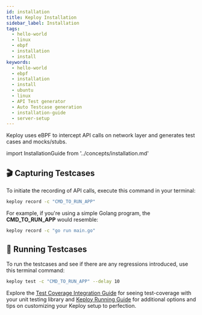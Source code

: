 ```yaml
---
id: installation
title: Keploy Installation
sidebar_label: Installation
tags:
  - hello-world
  - linux
  - ebpf
  - installation
  - install
keywords:
  - hello-world
  - ebpf
  - installation
  - install
  - ubuntu
  - linux
  - API Test generator
  - Auto Testcase generation
  - installation-guide
  - server-setup
---
```


Keploy uses eBPF to intercept API calls on network layer and generates test cases and mocks/stubs.

import InstallationGuide from '../concepts/installation.md'

<InstallationGuide/>

## 🎬 Capturing Testcases

To initiate the recording of API calls, execute this command in your terminal:

```bash
keploy record -c "CMD_TO_RUN_APP"
```

For example, if you're using a simple Golang program, the **CMD_TO_RUN_APP** would resemble:

```bash
keploy record -c "go run main.go"
```

## 🏃 Running Testcases

To run the testcases and see if there are any regressions introduced, use this terminal command:

```bash
keploy test -c "CMD_TO_RUN_APP" --delay 10
```

Explore the [Test Coverage Integration Guide](https://keploy.io/docs/server/sdk-installation/go/) for seeing test-coverage with your unit testing library and [Keploy Running Guide](https://keploy.io/docs/running-keploy/configuration-file/) for additional options and tips on customizing your Keploy setup to perfection.